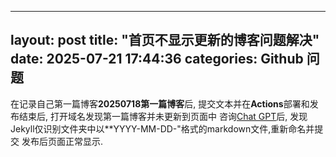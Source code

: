 
---
layout: post
title:  "首页不显示更新的博客问题解决"
date:   2025-07-21 17:44:36 
categories: Github 问题
---
在记录自己第一篇博客**20250718第一篇博客**后, 提交文本并在**Actions**部署和发布结束后,  打开域名发现第一篇博客并未更新到页面中
咨询[Chat GPT](https://chatgpt.com "Chat GPT")后, 发现Jekyll仅识别文件夹中以**YYYY-MM-DD-"格式的markdown文件,重新命名并提交
发布后页面正常显示.
